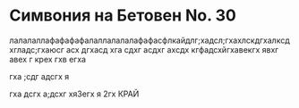 # Симвония на Бетовен No. 30

лалалаллафафафафалаллалалалафафасфлкайдлг;хадсл;гхахлскдгхалксдхгладс;гхаюсг
асх
дгхасд
хга
сдхг
асдхг
ахсдх
кгфадсхйгхавекгх
явхг
авех
г
крех
гхв
егха

гха
;сдг
адсгх
я


гха
дсгх
а;дсхг
хя3егх
я
2гх
КРАЙ

